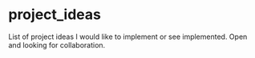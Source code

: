 # project_ideas
List of project ideas I would like to implement or see implemented. Open and looking for collaboration.
